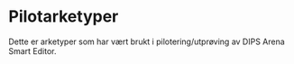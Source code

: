 Pilotarketyper 
================
Dette er arketyper som har vært brukt i pilotering/utprøving av DIPS Arena Smart Editor. 